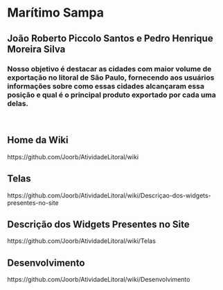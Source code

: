 <h1>Marítimo Sampa</h1>

<h2>João Roberto Piccolo Santos e Pedro Henrique Moreira Silva</h2>

<h3>Nosso objetivo é destacar as cidades com maior volume de exportação no litoral de São Paulo, fornecendo aos usuários informações sobre como essas cidades alcançaram essa posição e qual é o principal produto exportado por cada uma delas.</h3>

<br>

<h2>Home da Wiki</h2>
https://github.com/Joorb/AtividadeLitoral/wiki

<h2>Telas</h2>
https://github.com/Joorb/AtividadeLitoral/wiki/Descriçao-dos-widgets-presentes-no-site

<h2>Descrição dos Widgets Presentes no Site</h2>
https://github.com/Joorb/AtividadeLitoral/wiki/Telas

<h2>Desenvolvimento</h2>
https://github.com/Joorb/AtividadeLitoral/wiki/Desenvolvimento
